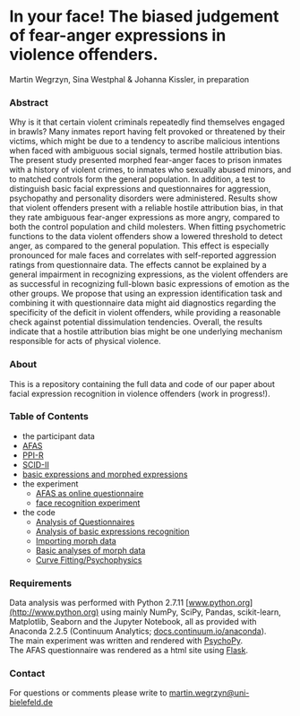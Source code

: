 # In your face! The biased judgement of fear-anger expressions in violence offenders.

Martin Wegrzyn, Sina Westphal & Johanna Kissler,
in preparation

### Abstract


Why is it that certain violent criminals repeatedly find themselves engaged in brawls? Many inmates report having felt provoked or threatened by their victims, which might be due to a tendency to ascribe malicious intentions when faced with ambiguous social signals, termed hostile attribution bias.
The present study presented morphed fear-anger faces to prison inmates with a history of violent crimes, to inmates who sexually abused minors, and to matched controls form the general population. In addition, a test to distinguish basic facial expressions and questionnaires for aggression, psychopathy and personality disorders were administered.
Results show that violent offenders present with a reliable hostile attribution bias, in that they rate ambiguous fear-anger expressions as more angry, compared to both the control population and child molesters. When fitting psychometric functions to the data violent offenders show a lowered threshold to detect anger, as compared to the general population.  This effect is especially pronounced for male faces and correlates with self-reported aggression ratings from questionnaire data. The effects cannot be explained by a general impairment in recognizing expressions, as the violent offenders are as successful in recognizing full-blown basic expressions of emotion as the other groups.
We propose that using an expression identification task and combining it with questionnaire data might aid diagnostics regarding the specificity of the deficit in violent offenders, while providing a reasonable check against potential dissimulation tendencies. Overall, the results indicate that a hostile attribution bias might be one underlying mechanism responsible for acts of physical violence.

### About

This is a repository containing the full data and code of our paper about facial expression recognition in violence offenders (work in progress!).  

### Table of Contents

- the participant data
 - [AFAS](experiment/quest/app/static/logfiles)
 - [PPI-R](experiment/ppi_r.csv)
 - [SCID-II](experiment/scid_ii.csv)
 - [basic expressions and morphed expressions](experiment/data)
- the experiment
  - [AFAS as online questionnaire](experiment/quest)
  - [face recognition experiment](experiment/emoFaces.py)
- the code
  - [Analysis of Questionnaires](notebooks/001_questionnaires.ipynb)
  - [Analysis of basic expressions recognition](notebooks/002_basicExpressions.iypnb)
  - [Importing morph data](notebooks/003_gettingMorphData.iypnb)
  - [Basic analyses of morph data](notebooks/004_basicPlotting.ipynb)
  - [Curve Fitting/Psychophysics](notebooks/005_fittingFunctions.ipynb)

### Requirements

Data analysis was performed with Python 2.7.11 [www.python.org](http://www.python.org) using mainly NumPy, SciPy, Pandas, scikit-learn, Matplotlib, Seaborn and the Jupyter Notebook, all as provided with Anaconda 2.2.5 (Continuum Analytics; [docs.continuum.io/anaconda](http://docs.continuum.io/anaconda)).  
The main experiment was written and rendered with [PsychoPy](http://psychopy.org).  
The AFAS questionnaire was rendered as a html site using [Flask](http://flask.pocoo.org/).  

### Contact

For questions or comments please write to [martin.wegrzyn@uni-bielefeld.de](mailto:martin.wegrzyn@uni-bielefeld.de)
